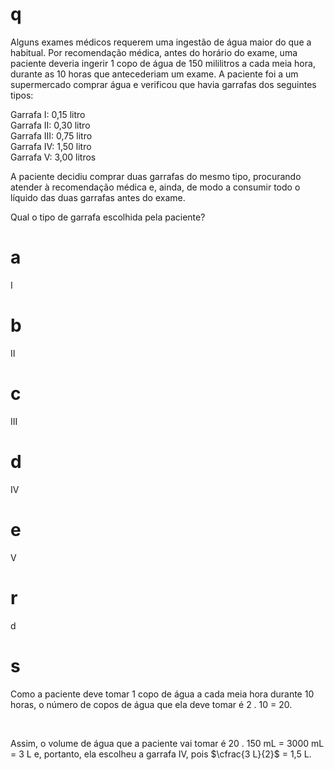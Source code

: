 # q
Alguns exames médicos requerem uma ingestão de água maior do que a habitual. Por recomendação médica, antes do horário do exame, uma paciente deveria ingerir 1 copo de água de 150 mililitros a cada meia hora, durante as 10 horas que antecederiam um exame. A paciente foi a um supermercado comprar água e verificou que havia garrafas dos seguintes tipos:

Garrafa I: 0,15 litro\
Garrafa II: 0,30 litro\
Garrafa III: 0,75 litro\
Garrafa IV: 1,50 litro\
Garrafa V: 3,00 litros

A paciente decidiu comprar duas garrafas do mesmo tipo, procurando atender à recomendação médica e, ainda, de modo a consumir todo o líquido das duas garrafas antes do exame.

Qual o tipo de garrafa escolhida pela paciente?

# a
I

# b
II

# c
III

# d
IV

# e
V

# r
d

# s
Como a paciente deve tomar 1 copo de água a cada meia hora durante 10 horas, o número de copos de água que ela deve tomar é 2 . 10 = 20.

 

Assim, o volume de água que a paciente vai tomar é 20 . 150 mL = 3000 mL = 3 L e, portanto, ela escolheu a garrafa IV, pois $\cfrac{3 L}{2}$ = 1,5 L.
